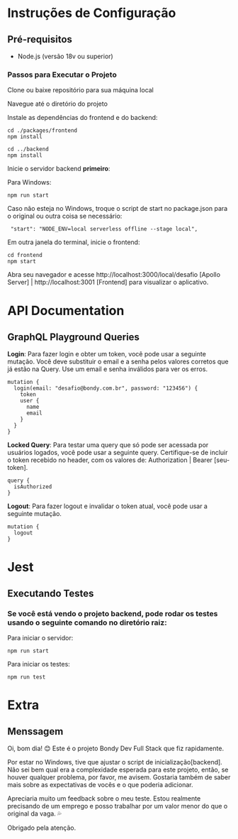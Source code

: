 # Instruções de Configuração

## Pré-requisitos

- Node.js (versão 18v ou superior)

### Passos para Executar o Projeto

Clone ou baixe repositório para sua máquina local

Navegue até o diretório do projeto

Instale as dependências do frontend e do backend:

```
cd ./packages/frontend
npm install
```
```
cd ../backend
npm install
```

Inicie o servidor backend **primeiro**:

Para Windows:

```
npm run start
```

Caso não esteja no Windows, troque o script de start no package.json para o original ou outra coisa se necessário:

```
 "start": "NODE_ENV=local serverless offline --stage local",
```

Em outra janela do terminal, inicie o frontend:

```
cd frontend
npm start
```

Abra seu navegador e acesse http://localhost:3000/local/desafio [Apollo Server] | http://localhost:3001 [Frontend] para visualizar o aplicativo.


# API Documentation

## GraphQL Playground Queries

**Login**: Para fazer login e obter um token, você pode usar a seguinte mutação. Você deve substituir o email e a senha pelos valores corretos que já estão na Query. Use um email e senha inválidos para ver os erros.

```
mutation {
  login(email: "desafio@bondy.com.br", password: "123456") {
    token
    user {
      name
      email
    }
  }
}
```

**Locked Query**: Para testar uma query que só pode ser acessada por usuários logados, você pode usar a seguinte query. Certifique-se de incluir o token recebido no header, com os valores de: Authorization | Bearer [seu-token].
```
query {
  isAuthorized
}
```

**Logout**: Para fazer logout e invalidar o token atual, você pode usar a seguinte mutação.

```
mutation {
  logout
}
```

# Jest

## Executando Testes

### Se você está vendo o projeto backend, pode rodar os testes usando o seguinte comando no diretório raiz:

Para iniciar o servidor:

```
npm run start
```

Para iniciar os testes:

```
npm run test
```

# Extra

## Menssagem

Oi, bom dia! 😊 Este é o projeto Bondy Dev Full Stack que fiz rapidamente.

Por estar no Windows, tive que ajustar o script de inicialização[backend]. Não sei bem qual era a complexidade esperada para este projeto, então, se houver qualquer problema, por favor, me avisem. Gostaria também de saber mais sobre as expectativas de vocês e o que poderia adicionar.

Apreciaria muito um feedback sobre o meu teste. Estou realmente precisando de um emprego e posso trabalhar por um valor menor do que o original da vaga. 💦

Obrigado pela atenção.